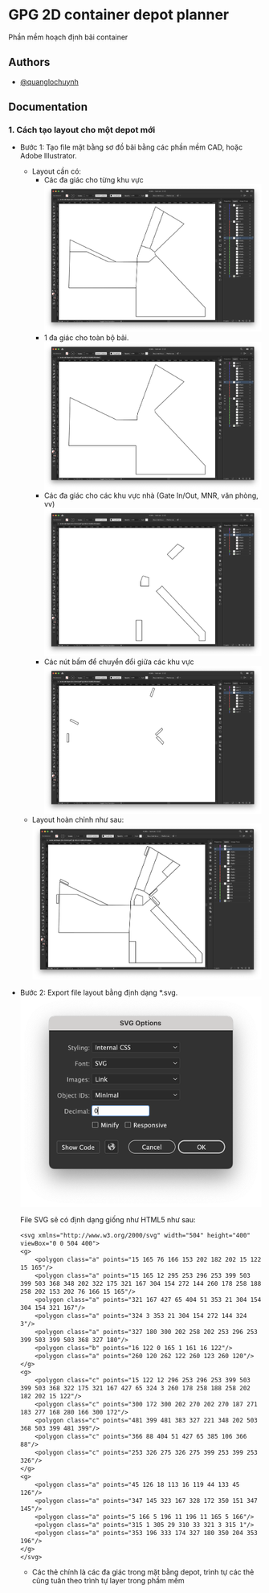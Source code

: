 
# GPG 2D container depot planner

Phần mềm hoạch định bãi container

## Authors

- [@quanglochuynh](https://github.com/quanglochuynh/)


## Documentation

### 1. Cách tạo layout cho một depot mới
- Bước 1: Tạo file mặt bằng sơ đồ bãi bằng các phần mềm CAD, hoặc Adobe Illustrator. 
    - Layout cần có:
        - Các đa giác cho từng khu vực 
    ![alt text](https://github.com/quanglochuynh/GPG_3D_yardplan/blob/master/img/Screenshot%202022-11-18%20at%2010.32.28.png?raw=true)
        - 1 đa giác cho toàn bộ bãi.
    ![alt text](https://github.com/quanglochuynh/GPG_3D_yardplan/blob/master/img/Screenshot%202022-11-18%20at%2010.36.47.png?raw=true)
        - Các đa giác cho các khu vực nhà (Gate In/Out, MNR, văn phòng, vv)
    ![alt text](https://github.com/quanglochuynh/GPG_3D_yardplan/blob/master/img/Screenshot%202022-11-18%20at%2010.44.15.png?raw=true)
        - Các nút bấm để chuyển đổi giữa các khu vực
    ![alt text](https://github.com/quanglochuynh/GPG_3D_yardplan/blob/master/img/Screenshot%202022-11-18%20at%2010.46.19.png?raw=true)
    - Layout hoàn chỉnh như sau: 
    ![alt text](https://github.com/quanglochuynh/GPG_3D_yardplan/blob/master/img/Screenshot%202022-11-18%20at%2010.52.06.png?raw=true)
- Bước 2: Export file layout bằng định dạng *.svg. 
    ![alt text](https://github.com/quanglochuynh/GPG_3D_yardplan/blob/master/img/Screenshot%202022-11-18%20at%2010.59.38.png?raw=true)

    File SVG sẽ có định dạng giống như HTML5 như sau:
    ```
    <svg xmlns="http://www.w3.org/2000/svg" width="504" height="400" viewBox="0 0 504 400">
    <g>
        <polygon class="a" points="15 165 76 166 153 202 182 202 15 122 15 165"/>
        <polygon class="a" points="15 165 12 295 253 296 253 399 503 399 503 368 348 202 322 175 321 167 304 154 272 144 260 178 258 188 258 202 153 202 76 166 15 165"/>
        <polygon class="a" points="321 167 427 65 404 51 353 21 304 154 304 154 321 167"/>
        <polygon class="a" points="324 3 353 21 304 154 272 144 324 3"/>
        <polygon class="a" points="327 180 300 202 258 202 253 296 253 399 503 399 503 368 327 180"/>
        <polygon class="b" points="16 122 0 165 1 161 16 122"/>
        <polygon class="a" points="260 120 262 122 260 123 260 120"/>
    </g>
    <g>
        <polygon class="c" points="15 122 12 296 253 296 253 399 503 399 503 368 322 175 321 167 427 65 324 3 260 178 258 188 258 202 182 202 15 122"/>
        <polygon class="c" points="300 172 300 202 270 202 270 187 271 183 277 168 280 166 300 172"/>
        <polygon class="c" points="481 399 481 383 327 221 348 202 503 368 503 399 481 399"/>
        <polygon class="c" points="366 88 404 51 427 65 385 106 366 88"/>
        <polygon class="c" points="253 326 275 326 275 399 253 399 253 326"/>
    </g>
    <g>
        <polygon class="a" points="45 126 18 113 16 119 44 133 45 126"/>
        <polygon class="a" points="347 145 323 167 328 172 350 151 347 145"/>
        <polygon class="a" points="5 166 5 196 11 196 11 165 5 166"/>
        <polygon class="a" points="315 1 305 29 310 33 321 3 315 1"/>
        <polygon class="a" points="353 196 333 174 327 180 350 204 353 196"/>
    </g>
    </svg>
    ```

    - Các thẻ <polygon> chính là các đa giác trong mặt bằng depot, trình tự các thẻ cũng tuân theo trình tự layer trong phầm mềm
    